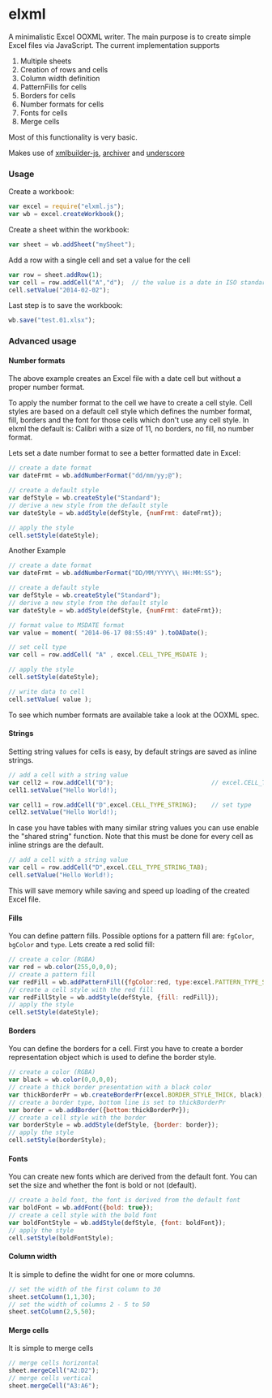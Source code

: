 elxml
=====

A minimalistic Excel OOXML writer.
The main purpose is to create simple Excel files via JavaScript. The current implementation supports

1. Multiple sheets
2. Creation of rows and cells
3. Column width definition
4. PatternFills for cells
5. Borders for cells
6. Number formats for cells
7. Fonts for cells
8. Merge cells

Most of this functionality is very basic.

Makes use of [xmlbuilder-js](https://github.com/oozcitak/xmlbuilder-js),
[archiver](https://github.com/ctalkington/node-archiver) and [underscore](https://github.com/jashkenas/underscore)


### Usage

Create a workbook:

```javascript
var excel = require("elxml.js");
var wb = excel.createWorkbook();
```

Create a sheet within the workbook:

```javascript
var sheet = wb.addSheet("mySheet");
```

Add a row with a single cell and set a value for the cell

```javascript
var row = sheet.addRow(1);
var cell = row.addCell("A","d");  // the value is a date in ISO standard notation
cell.setValue("2014-02-02");
```

Last step is to save the workbook:

```javascript
wb.save("test.01.xlsx");
```

### Advanced usage


#### Number formats

The above example creates an Excel file with a date cell but without a proper number format.

To apply the number format to the cell we have to create a cell style. Cell styles are based on 
a default cell style which defines the number format, fill, borders and the font for those cells
which don't use any cell style. 
In elxml the default is: Calibri with a size of 11, no borders, no fill, no number format.

Lets set a date number format to see a better formatted date in Excel:

```javascript
// create a date format
var dateFrmt = wb.addNumberFormat("dd/mm/yy;@");

// create a default style
var defStyle = wb.createStyle("Standard");
// derive a new style from the default style
var dateStyle = wb.addStyle(defStyle, {numFrmt: dateFrmt});

// apply the style
cell.setStyle(dateStyle);
```

Another Example

```javascript
// create a date format
var dateFrmt = wb.addNumberFormat("DD/MM/YYYY\\ HH:MM:SS");

// create a default style
var defStyle = wb.createStyle("Standard");
// derive a new style from the default style
var dateStyle = wb.addStyle(defStyle, {numFrmt: dateFrmt});

// format value to MSDATE format
var value = moment( "2014-06-17 08:55:49" ).toOADate();

// set cell type
var cell = row.addCell( "A" , excel.CELL_TYPE_MSDATE );

// apply the style
cell.setStyle(dateStyle);

// write data to cell
cell.setValue( value );
```

To see which number formats are available take a look at the OOXML spec.

#### Strings

Setting string values for cells is easy, by default strings are saved as inline strings.

```javascript
// add a cell with a string value
var cell2 = row.addCell("D");                           // excel.CELL_TYPE_STRING is default
cell1.setValue("Hello World!);

var cell1 = row.addCell("D",excel.CELL_TYPE_STRING);    // set type
cell2.setValue("Hello World!);
```

In case you have tables with many similar string values you can use enable the "shared string" function.
Note that this must be done for every cell as inline strings are the default.

```javascript
// add a cell with a string value
var cell = row.addCell("D",excel.CELL_TYPE_STRING_TAB);
cell.setValue("Hello World!);
```

This will save memory while saving and speed up loading of the created Excel file.

#### Fills

You can define pattern fills. Possible options for a pattern fill are: `fgColor`, `bgColor` and `type`.
Lets create a red solid fill:

```javascript
// create a color (RGBA)
var red = wb.color(255,0,0,0);
// create a pattern fill
var redFill = wb.addPatternFill({fgColor:red, type:excel.PATTERN_TYPE_SOLID});
// create a cell style with the red fill
var redFillStyle = wb.addStyle(defStyle, {fill: redFill});
// apply the style
cell.setStyle(dateStyle);
```

#### Borders
You can define the borders for a cell. First you have to create a border representation object
which is used to define the border style.

```javascript
// create a color (RGBA)
var black = wb.color(0,0,0,0);
// create a thick border presentation with a black color
var thickBorderPr = wb.createBorderPr(excel.BORDER_STYLE_THICK, black);
// create a border type, bottom line is set to thickBorderPr
var border = wb.addBorder({bottom:thickBorderPr});
// create a cell style with the border
var borderStyle = wb.addStyle(defStyle, {border: border});
// apply the style
cell.setStyle(borderStyle);
```

#### Fonts
You can create new fonts which are derived from the default font.
You can set the size and whether the font is bold or not (default).

```javascript
// create a bold font, the font is derived from the default font
var boldFont = wb.addFont({bold: true});
// create a cell style with the bold font
var boldFontStyle = wb.addStyle(defStyle, {font: boldFont});
// apply the style
cell.setStyle(boldFontStyle);
```

#### Column width

It is simple to define the widht for one or more columns.

```javascript
// set the width of the first column to 30
sheet.setColumn(1,1,30);
// set the width of columns 2 - 5 to 50
sheet.setColumn(2,5,50);
```

#### Merge cells

It is simple to merge cells

```javascript
// merge cells horizontal
sheet.mergeCell("A2:D2");
// merge cells vertical
sheet.mergeCell("A3:A6");
```
